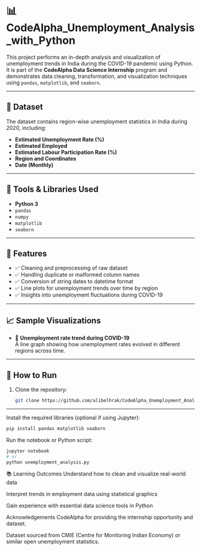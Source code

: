 # 📊 CodeAlpha_Unemployment_Analysis_with_Python

This project performs an in-depth analysis and visualization of unemployment trends in India during the COVID-19 pandemic using Python. It is part of the **CodeAlpha Data Science Internship** program and demonstrates data cleaning, transformation, and visualization techniques using `pandas`, `matplotlib`, and `seaborn`.

---

## 📁 Dataset

The dataset contains region-wise unemployment statistics in India during 2020, including:

- **Estimated Unemployment Rate (%)**
- **Estimated Employed**
- **Estimated Labour Participation Rate (%)**
- **Region and Coordinates**
- **Date (Monthly)**

---

## 🧰 Tools & Libraries Used

- **Python 3**
- `pandas`
- `numpy`
- `matplotlib`
- `seaborn`

---

## 📌 Features

- ✅ Cleaning and preprocessing of raw dataset  
- ✅ Handling duplicate or malformed column names  
- ✅ Conversion of string dates to datetime format  
- ✅ Line plots for unemployment trends over time by region  
- ✅ Insights into unemployment fluctuations during COVID-19

---

## 📈 Sample Visualizations

- 📅 **Unemployment rate trend during COVID-19**  
  A line graph showing how unemployment rates evolved in different regions across time.

---

## 🚀 How to Run

1. Clone the repository:
   ```bash
   git clone https://github.com/alibelhrak/CodeAlpha_Unemployment_Analysis_with_Python.git
---
Install the required libraries (optional if using Jupyter):
 ```bash
pip install pandas matplotlib seaborn

 ```
Run the notebook or Python script:
   ```bash
jupyter notebook
# or
python unemployment_analysis.py
```
📚 Learning Outcomes
Understand how to clean and visualize real-world data

Interpret trends in employment data using statistical graphics

Gain experience with essential data science tools in Python


Acknowledgements
CodeAlpha for providing the internship opportunity and dataset.

Dataset sourced from CMIE (Centre for Monitoring Indian Economy) or similar open unemployment statistics.
